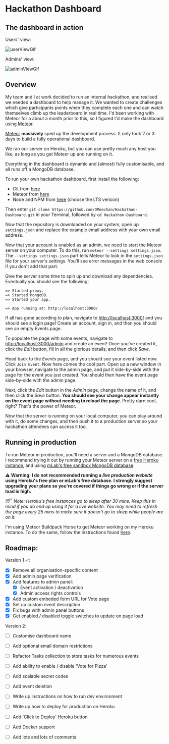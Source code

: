 # Hackathon Dashboard

## The dashboard in action

Users' view:

![userViewGif]

Admins' view:

![adminViewGif]

[userViewGif]: https://i.gyazo.com/fc3e8eda09aa0d54fa10fa297398a6c4.gif
[adminViewGif]: https://i.gyazo.com/14011a4d4fe821ef781cc69b09694a29.gif

## Overview

My team and I at work decided to run an internal hackathon, and realised we needed a dashboard to help manage it. We wanted to create challenges which give participants points when they complete each one and can watch themselves climb up the leaderboard in real time. I'd been working with Meteor for a about a month prior to this, so I figured I'd make the dashboard using [Meteor](https://www.meteor.com/).

[Meteor](https://www.meteor.com/) **massively** sped up the development process. It only took 2 or 3 days to build a fully operational dashboard. 

We ran our server on Heroku, but you can use pretty much any host you like, as long as you get Meteor up and running on it.

Everything in the dashboard is dynamic and (almost) fully customisable, and all runs off a MongoDB database. 

To run your own hackathon dashboard, first install the following: 
- Git from [here](https://git-scm.com/downloads)
- Meteor from [here](https://www.meteor.com/install)
- Node and NPM from [here](https://nodejs.org/en/) (choose the LTS version)

Then enter `git clone https://github.com/DMeechan/Hackathon-Dashboard.git` in your Terminal, followed by `cd Hackathon-Dashboard`.

Now that the repository is downloaded on your system, open up `settings.json` and replace the example email address with your own email address.

Now that your account is enabled as an admin, we need to start the Meteor server on your computer. To do this, run `meteor --settings settings.json`. The `--settings settings.json` part tells Meteor to look in the `settings.json` file for your server's settings. You'll see error messages in the web console if you don't add that part.

Give the server some time to spin up and download any dependencies. Eventually you should see the following:
```
=> Started proxy.
=> Started MongoDB.
=> Started your app.

=> App running at: http://localhost:3000/
```

If all has gone according to plan, navigate to [http://localhost:3000/](http://localhost:3000/) and you should see a login page! Create an account, sign in, and then you should see an empty Events page.

To populate the page with some events, navigate to [http://localhost:3000/admin](http://localhost:3000/admin) and create an event! Once you've created it, click the *Edit* button, fill in all the glorious details, and then click *Save*.

Head back to the *Events* page, and you should see your event listed now. Click `Join Event`. Now here comes the cool part. Open up a new window in your browser, navigate to the admin page, and put it side-by-side with the page for the event you just created. You should then have the event page side-by-side with the admin page.

Next, click the *Edit* button in the *Admin* page, change the name of it, and then click the *Save* button. **You should see your change appear instantly on the event page without needing to reload the page**. Pretty darn cool, right? That's the power of Meteor. 

Now that the server is running on your local computer, you can play around with it, do some changes, and then push it to a production server so your hackathon attendees can access it too.

## Running in production

To run Meteor in production, you'll need a server and a MongoDB database. I recommend trying it out by running your Meteor server on a [free Heroku instance](https://www.heroku.com/pricing), and using [mLab's free sandbox MongoDB database](https://mlab.com/plans/pricing/).

:warning: **Warning: I do not recommended running a *live production website* using Heroku's free plan or mLab's free database. I strongly suggest upgrading your plans so you're covered if things go wrong or if the server load is high.**

:sleeping: *Note: Heroku's free instances go to sleep after 30 mins. Keep this in mind if you do end up using it for a live website. You may need to refresh the page every 25 mins to make sure it doesn't go to sleep while people are on it.*

I'm using Meteor Buildpack Horse to get Meteor working on my Heroku instance. To do the same, follow the instructions found [here](https://github.com/AdmitHub/meteor-buildpack-horse).

## Roadmap:
Version 1 :white_check_mark::
- [X] Remove all organisation-specific content
- [X] Add admin page verification
- [X] Add features to admin panel:
    - [X] Event activation / deactivation
    - [X] Admin access rights controls
- [X] Add custom embeded form URL for Vote page
- [X] Set up custom event description
- [X] Fix bugs with admin panel buttons
- [X] Get enabled / disabled toggle switches to update on page load

Version 2:
- [ ] Customise dashboard name 
- [ ] Add optional email domain restrictions
- [ ] Refactor Tasks collection to store tasks for numerous events
- [ ] Add ability to enable / disable 'Vote for Pizza'
- [ ] Add scalable secret codes
- [ ] Add event deletion
- [ ] Write up instructions on how to run dev environment
- [ ] Write up how to deploy for production on Heroku
- [ ] Add 'Click to Deploy' Heroku button
- [ ] Add Docker support
- [ ] Add lots and lots of comments

